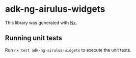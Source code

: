 # adk-ng-airulus-widgets

This library was generated with [Nx](https://nx.dev).

## Running unit tests

Run `nx test adk-ng-airulus-widgets` to execute the unit tests.
